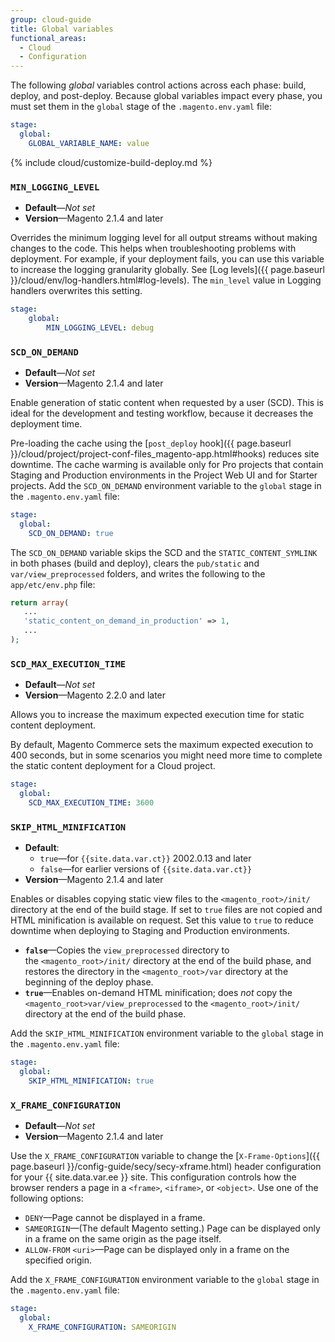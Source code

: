 ```yaml
---
group: cloud-guide
title: Global variables
functional_areas:
  - Cloud
  - Configuration
---
```


The following _global_ variables control actions across each phase: build, deploy, and post-deploy. Because global variables impact every phase, you must set them in the `global` stage of the `.magento.env.yaml` file:

```yaml
stage:
  global:
    GLOBAL_VARIABLE_NAME: value
```
{% include cloud/customize-build-deploy.md %}

### `MIN_LOGGING_LEVEL`

-  **Default**—_Not set_
-  **Version**—Magento 2.1.4 and later

Overrides the minimum logging level for all output streams without making changes to the code. This helps when troubleshooting problems with deployment. For example, if your deployment fails, you can use this variable to increase the logging granularity globally. See [Log levels]({{ page.baseurl }}/cloud/env/log-handlers.html#log-levels). The `min_level` value in Logging handlers overwrites this setting.

```yaml
stage:
    global:
        MIN_LOGGING_LEVEL: debug
```

### `SCD_ON_DEMAND`

-  **Default**—_Not set_
-  **Version**—Magento 2.1.4 and later

Enable generation of static content when requested by a user (SCD). This is ideal for the development and testing workflow, because it decreases the deployment time.

Pre-loading the cache using the [`post_deploy` hook]({{ page.baseurl }}/cloud/project/project-conf-files_magento-app.html#hooks) reduces site downtime. The cache warming is available only for Pro projects that contain Staging and Production environments in the Project Web UI and for Starter projects. Add the `SCD_ON_DEMAND` environment variable to the `global` stage in the `.magento.env.yaml` file:

```yaml
stage:
  global:
    SCD_ON_DEMAND: true
```

The `SCD_ON_DEMAND` variable skips the SCD and the `STATIC_CONTENT_SYMLINK` in both phases (build and deploy), clears the `pub/static` and `var/view_preprocessed` folders, and writes the following to the `app/etc/env.php` file:

```php
return array(
   ...
   'static_content_on_demand_in_production' => 1,
   ...
);
```

### `SCD_MAX_EXECUTION_TIME` 

-  **Default**—_Not set_
-  **Version**—Magento 2.2.0 and later

Allows you to increase the maximum expected execution time for static content deployment. 

By default, Magento Commerce sets the maximum expected execution to 400 seconds, but in some scenarios you might need more time to complete the static content deployment for a Cloud project.                                                                                
```yaml
stage:
  global:
    SCD_MAX_EXECUTION_TIME: 3600
```

### `SKIP_HTML_MINIFICATION`

-  **Default**:
   -  `true`—for `{{site.data.var.ct}}` 2002.0.13 and later
   -  `false`—for earlier versions of `{{site.data.var.ct}}`
-  **Version**—Magento 2.1.4 and later

Enables or disables copying static view files to the `<magento_root>/init/` directory at the end of the build stage. If set to `true` files are not copied and HTML minification is available on request. Set this value to `true` to reduce downtime when deploying to Staging and Production environments.

-   **`false`**—Copies the `view_preprocessed` directory to the `<magento_root>/init/` directory at the end of the build phase, and restores the directory in the `<magento_root>/var` directory at the beginning of the deploy phase.
-   **`true`**—Enables on-demand HTML minification; does *not* copy the `<magento_root>var/view_preprocessed` to the `<magento_root>/init/` directory at the end of the build phase.

Add the `SKIP_HTML_MINIFICATION` environment variable to the `global` stage in the `.magento.env.yaml` file:


```yaml
stage:
  global:
    SKIP_HTML_MINIFICATION: true
```

### `X_FRAME_CONFIGURATION`

-  **Default**—_Not set_
-  **Version**—Magento 2.1.4 and later

Use the `X_FRAME_CONFIGURATION` variable to change the [`X-Frame-Options`]({{ page.baseurl }}/config-guide/secy/secy-xframe.html) header configuration for your {{ site.data.var.ee }} site. This configuration controls how the browser renders a page in a `<frame>`, `<iframe>`, or `<object>`. Use one of the following options:

-  `DENY`—Page cannot be displayed in a frame.
-  `SAMEORIGIN`—(The default Magento setting.) Page can be displayed only in a frame on the same origin as the page itself.
-  `ALLOW-FROM` `<uri>`—Page can be displayed only in a frame on the specified origin.

Add the `X_FRAME_CONFIGURATION` environment variable to the `global` stage in the `.magento.env.yaml` file:


```yaml
stage:
  global:
    X_FRAME_CONFIGURATION: SAMEORIGIN
```
